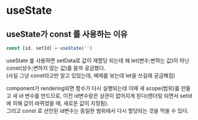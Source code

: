 
useState
====
<h2>useState가 const 를 사용하는 이유</h2> 

```js
const [id, setId] = useState('')
```
useState 를 사용하면 setData로 값이 재할당 되는데 왜 let(변수;변하는 값)이 아닌 const(상수;변하지 않는 값)를 쓸까 궁금했다.<br/>
(사실 그냥 const라고만 알고 있었는데, 예제를 보는데 let을 쓰길래 궁금해짐)

 component가 rendering되면 함수가 다시 실행되는데 이때 새 scope(범위)를 만들고 새 id 변수를 만드므로, 이전 id변수랑은 상관이 없어지게 된다(랜더링 되면서 setId에 의해 값이 바뀌었을 때, 새로운 값이 지정됨). <br/>
 그리고 const 로 선언된 id변수는 동일한 범위에서 다시 할당되는 것을 막을 수 있다. 

